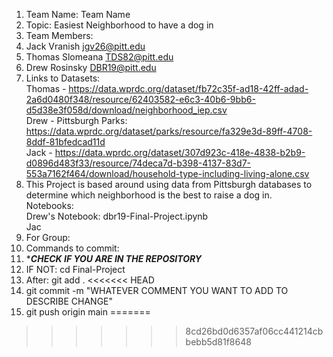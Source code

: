 1. Team Name: Team Name
2. Topic: Easiest Neighborhood to have a dog in
3. Team Members:
4. Jack Vranish jgv26@pitt.edu
5. Thomas Slomeana TDS82@pitt.edu
6. Drew Rosinsky DBR19@pitt.edu
7. Links to Datasets:
<br>Thomas - https://data.wprdc.org/dataset/fb72c35f-ad18-42ff-adad-2a6d0480f348/resource/62403582-e6c3-40b6-9bb6-d5d38e3f058d/download/neighborhood_iep.csv
<br>Drew - Pittsburgh Parks: https://data.wprdc.org/dataset/parks/resource/fa329e3d-89ff-4708-8ddf-81bfedcad11d
<br>Jack - https://data.wprdc.org/dataset/307d923c-418e-4838-b2b9-d0896d483f33/resource/74deca7d-b398-4137-83d7-553a7162f464/download/household-type-including-living-alone.csv
9. This Project is based around using data from Pittsburgh databases to determine which neighborhood is the best to raise a dog in.
<br>Notebooks:
<br>Drew's Notebook: dbr19-Final-Project.ipynb
<br>Jac
11. For Group:
12. Commands to commit:
13. ****CHECK IF YOU ARE IN THE REPOSITORY***
14. IF NOT: cd Final-Project
15. After: git add .
<<<<<<< HEAD
16. git commit -m "WHATEVER COMMENT YOU WANT TO ADD TO DESCRIBE CHANGE"
17. git push origin main
=======
>>>>>>> 8cd26bd0d6357af06cc441214cbbebb5d81f8648
